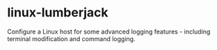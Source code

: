 # linux-lumberjack
Configure a Linux host for some advanced logging features - including terminal modification and command logging.
